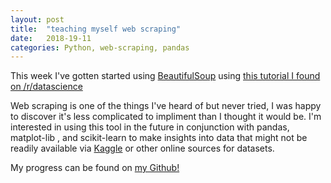 ```yaml
---
layout: post
title:  "teaching myself web scraping"
date:   2018-19-11
categories: Python, web-scraping, pandas
---
```


This week I've gotten started using [BeautifulSoup](https://www.crummy.com/software/BeautifulSoup/) using [this tutorial I found on /r/datascience](https://www.learndatasci.com/tutorials/ultimate-guide-web-scraping-w-python-requests-and-beautifulsoup/)

Web scraping is one of the things I've heard of but never tried, I was happy to discover it's less complicated to impliment than I thought it would be. I'm interested in using this tool in the future in conjunction with pandas, matplot-lib , and scikit-learn to make insights into data that might not be readily available via [Kaggle](https://www.kaggle.com/) or other online sources for datasets.

My progress can be found on [my Github!](https://github.com/dtklein7/python_practice/blob/master/web_scraping_practice_1.ipynb)
